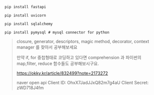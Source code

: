 ```shell script
pip install fastapi

pip install uvicorn

pip install sqlalchemy 

pip install pymysql # mysql connector for python
```


> closure, generator, descriptors, magic method, decorator, context manager 를 찾아서 공부해보세요
> 
> 만약 if, for 중첩형태로 코딩하고 있다면 comprehension 과 파이썬의 map,filter, reduce 함수들도 공부해보시구요.
>
> https://okky.kr/article/832499?note=2173272
>
> naver open api
> Client ID: OhxX7JadJJxQ82m7g4aU
> Client Secret: zWD718J4fm